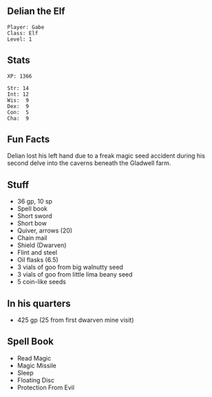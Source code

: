 
## Delian the Elf

    Player: Gabe
    Class: Elf
    Level: 1

## Stats

    XP: 1366

    Str: 14
    Int: 12
    Wis:  9
    Dex:  9
    Con:  5
    Cha:  9

## Fun Facts

Delian lost his left hand due to a freak magic seed accident during his second
delve into the caverns beneath the Gladwell farm.

## Stuff

* 36 gp, 10 sp
* Spell book
* Short sword
* Short bow
* Quiver, arrows (20)
* Chain mail
* Shield (Dwarven)
* Flint and steel
* Oil flasks (6.5)
* 3 vials of goo from big walnutty seed
* 3 vials of goo from little lima beany seed
* 5 coin-like seeds

## In his quarters

* 425 gp (25 from first dwarven mine visit)

## Spell Book

* Read Magic
* Magic Missile
* Sleep
* Floating Disc
* Protection From Evil
